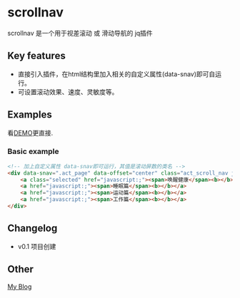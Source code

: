 # scrollnav


scrollnav 是一个用于视差滚动 或 滑动导航的 jq插件

## Key features

* 直接引入插件，在html结构里加入相关的自定义属性(data-snav)即可自运行。
* 可设置滚动效果、速度、灵敏度等。

## Examples

看[DEMO](http://oxox.io/jq/scrollnav/scrollnav.html)更直接.

### Basic example

```html
<!-- 加上自定义属性 data-snav即可运行，其值是滚动屏数的类名 -->
<div data-snav=".act_page" data-offset="center" class="act_scroll_nav ju_scroll">
	<a class="selected" href="javascript:;"><span>唤醒健康</span><b></b></a>
	<a href="javascript:;"><span>睡眠篇</span><b></b></a>
	<a href="javascript:;"><span>运动篇</span><b></b></a>
	<a href="javascript:;"><span>工作篇</span><b></b></a>
</div>
```

## Changelog
* v0.1 项目创建

## Other
[My Blog](http://www.ghugo.com)